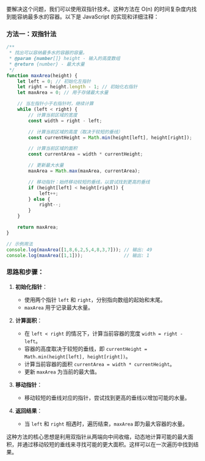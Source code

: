 要解决这个问题，我们可以使用双指针技术。这种方法在 O(n) 的时间复杂度内找到能容纳最多水的容器。以下是 JavaScript 的实现和详细注释：

### 方法一：双指针法

```javascript
/**
 * 找出可以容纳最多水的容器的容量。
 * @param {number[]} height - 输入的高度数组
 * @return {number} - 最大水量
 */
function maxArea(height) {
    let left = 0; // 初始化左指针
    let right = height.length - 1; // 初始化右指针
    let maxArea = 0; // 用于存储最大水量

    // 当左指针小于右指针时，继续计算
    while (left < right) {
        // 计算当前区域的宽度
        const width = right - left;

        // 计算当前区域的高度（取决于较短的垂线）
        const currentHeight = Math.min(height[left], height[right]);

        // 计算当前区域的面积
        const currentArea = width * currentHeight;

        // 更新最大水量
        maxArea = Math.max(maxArea, currentArea);

        // 移动指针：始终移动较短的垂线，以尝试找到更高的垂线
        if (height[left] < height[right]) {
            left++;
        } else {
            right--;
        }
    }

    return maxArea;
}

// 示例用法
console.log(maxArea([1,8,6,2,5,4,8,3,7])); // 输出: 49
console.log(maxArea([1,1]));               // 输出: 1
```

### 思路和步骤：

1. **初始化指针**：
   - 使用两个指针 `left` 和 `right`，分别指向数组的起始和末尾。
   - `maxArea` 用于记录最大水量。

2. **计算面积**：
   - 在 `left < right` 的情况下，计算当前容器的宽度 `width = right - left`。
   - 容器的高度取决于较短的垂线，即 `currentHeight = Math.min(height[left], height[right])`。
   - 计算当前容器的面积 `currentArea = width * currentHeight`。
   - 更新 `maxArea` 为当前的最大值。

3. **移动指针**：
   - 移动较短的垂线对应的指针，尝试找到更高的垂线以增加可能的水量。

4. **返回结果**：
   - 当 `left` 和 `right` 相遇时，遍历结束，`maxArea` 即为最大容器的水量。

这种方法的核心思想是利用双指针从两端向中间收缩，动态地计算可能的最大面积，并通过移动较短的垂线来寻找可能的更大面积。这样可以在一次遍历中找到结果。
